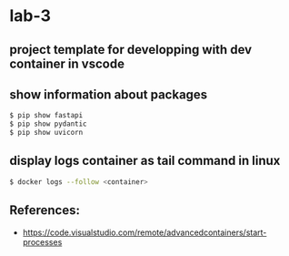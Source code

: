 # lab-3

## project template for developping with dev container in vscode

## show information about packages
```bash
$ pip show fastapi
$ pip show pydantic
$ pip show uvicorn
```

## display logs container as tail command in linux
```bash
$ docker logs --follow <container>
```

## References:
- https://code.visualstudio.com/remote/advancedcontainers/start-processes